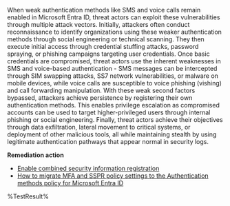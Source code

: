 When weak authentication methods like SMS and voice calls remain enabled in Microsoft Entra ID, threat actors can exploit these vulnerabilities through multiple attack vectors. Initially, attackers often conduct reconnaissance to identify organizations using these weaker authentication methods through social engineering or technical scanning. They then execute initial access through credential stuffing attacks, password spraying, or phishing campaigns targeting user credentials. Once basic credentials are compromised, threat actors use the inherent weaknesses in SMS and voice-based authentication - SMS messages can be intercepted through SIM swapping attacks, SS7 network vulnerabilities, or malware on mobile devices, while voice calls are susceptible to voice phishing (vishing) and call forwarding manipulation. With these weak second factors bypassed, attackers achieve persistence by registering their own authentication methods. This enables privilege escalation as compromised accounts can be used to target higher-privileged users through internal phishing or social engineering. Finally, threat actors achieve their objectives through data exfiltration, lateral movement to critical systems, or deployment of other malicious tools, all while maintaining stealth by using legitimate authentication pathways that appear normal in security logs. 

**Remediation action**

- [Enable combined security information registration](https://learn.microsoft.com/entra/identity/authentication/howto-registration-mfa-sspr-combined?wt.mc_id=zerotrustrecommendations_automation_content_cnl_csasci)
- [How to migrate MFA and SSPR policy settings to the Authentication methods policy for Microsoft Entra ID](https://learn.microsoft.com/entra/identity/authentication/how-to-authentication-methods-manage?wt.mc_id=zerotrustrecommendations_automation_content_cnl_csasci)
<!--- Results --->
%TestResult%

